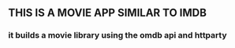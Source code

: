 ## THIS IS A MOVIE APP SIMILAR TO IMDB
### it builds a movie library using the omdb api and httparty


